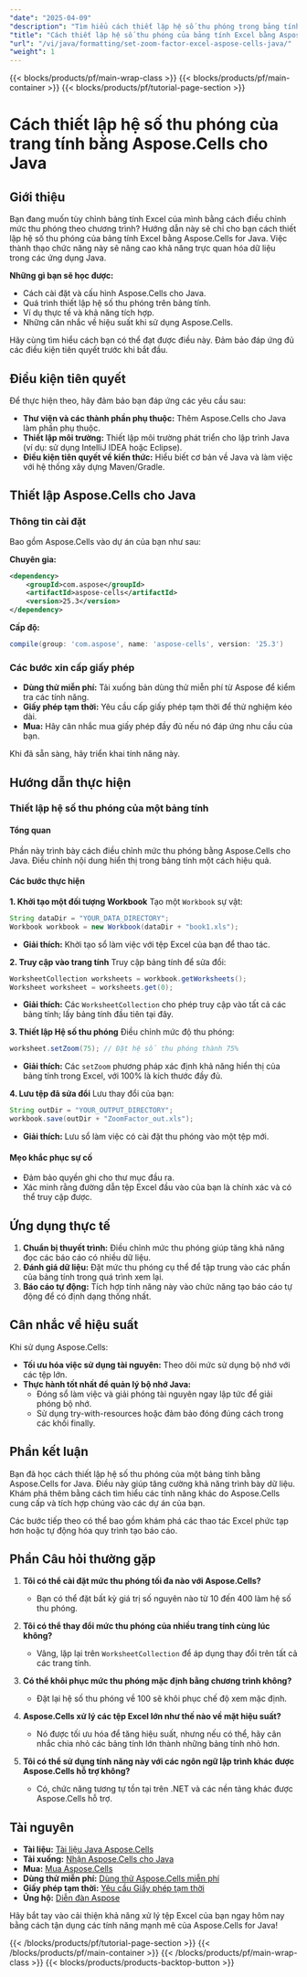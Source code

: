 ```yaml
---
"date": "2025-04-09"
"description": "Tìm hiểu cách thiết lập hệ số thu phóng trong bảng tính Excel bằng Aspose.Cells for Java. Nâng cao khả năng trình bày dữ liệu và xem xét của bạn theo chương trình."
"title": "Cách thiết lập hệ số thu phóng của bảng tính Excel bằng Aspose.Cells cho Java"
"url": "/vi/java/formatting/set-zoom-factor-excel-aspose-cells-java/"
"weight": 1
---
```


{{< blocks/products/pf/main-wrap-class >}}
{{< blocks/products/pf/main-container >}}
{{< blocks/products/pf/tutorial-page-section >}}


# Cách thiết lập hệ số thu phóng của trang tính bằng Aspose.Cells cho Java

## Giới thiệu

Bạn đang muốn tùy chỉnh bảng tính Excel của mình bằng cách điều chỉnh mức thu phóng theo chương trình? Hướng dẫn này sẽ chỉ cho bạn cách thiết lập hệ số thu phóng của bảng tính Excel bằng Aspose.Cells for Java. Việc thành thạo chức năng này sẽ nâng cao khả năng trực quan hóa dữ liệu trong các ứng dụng Java.

**Những gì bạn sẽ học được:**
- Cách cài đặt và cấu hình Aspose.Cells cho Java.
- Quá trình thiết lập hệ số thu phóng trên bảng tính.
- Ví dụ thực tế và khả năng tích hợp.
- Những cân nhắc về hiệu suất khi sử dụng Aspose.Cells.

Hãy cùng tìm hiểu cách bạn có thể đạt được điều này. Đảm bảo đáp ứng đủ các điều kiện tiên quyết trước khi bắt đầu.

## Điều kiện tiên quyết

Để thực hiện theo, hãy đảm bảo bạn đáp ứng các yêu cầu sau:
- **Thư viện và các thành phần phụ thuộc:** Thêm Aspose.Cells cho Java làm phần phụ thuộc.
- **Thiết lập môi trường:** Thiết lập môi trường phát triển cho lập trình Java (ví dụ: sử dụng IntelliJ IDEA hoặc Eclipse).
- **Điều kiện tiên quyết về kiến thức:** Hiểu biết cơ bản về Java và làm việc với hệ thống xây dựng Maven/Gradle.

## Thiết lập Aspose.Cells cho Java

### Thông tin cài đặt

Bao gồm Aspose.Cells vào dự án của bạn như sau:

**Chuyên gia:**
```xml
<dependency>
    <groupId>com.aspose</groupId>
    <artifactId>aspose-cells</artifactId>
    <version>25.3</version>
</dependency>
```

**Cấp độ:**
```gradle
compile(group: 'com.aspose', name: 'aspose-cells', version: '25.3')
```

### Các bước xin cấp giấy phép
- **Dùng thử miễn phí:** Tải xuống bản dùng thử miễn phí từ Aspose để kiểm tra các tính năng.
- **Giấy phép tạm thời:** Yêu cầu cấp giấy phép tạm thời để thử nghiệm kéo dài.
- **Mua:** Hãy cân nhắc mua giấy phép đầy đủ nếu nó đáp ứng nhu cầu của bạn.

Khi đã sẵn sàng, hãy triển khai tính năng này.

## Hướng dẫn thực hiện

### Thiết lập hệ số thu phóng của một bảng tính

#### Tổng quan
Phần này trình bày cách điều chỉnh mức thu phóng bằng Aspose.Cells cho Java. Điều chỉnh nội dung hiển thị trong bảng tính một cách hiệu quả.

#### Các bước thực hiện
**1. Khởi tạo một đối tượng Workbook**
Tạo một `Workbook` sự vật:
```java
String dataDir = "YOUR_DATA_DIRECTORY";
Workbook workbook = new Workbook(dataDir + "book1.xls");
```
- **Giải thích:** Khởi tạo sổ làm việc với tệp Excel của bạn để thao tác.

**2. Truy cập vào trang tính**
Truy cập bảng tính để sửa đổi:
```java
WorksheetCollection worksheets = workbook.getWorksheets();
Worksheet worksheet = worksheets.get(0);
```
- **Giải thích:** Các `WorksheetCollection` cho phép truy cập vào tất cả các bảng tính; lấy bảng tính đầu tiên tại đây.

**3. Thiết lập Hệ số thu phóng**
Điều chỉnh mức độ thu phóng:
```java
worksheet.setZoom(75); // Đặt hệ số thu phóng thành 75%
```
- **Giải thích:** Các `setZoom` phương pháp xác định khả năng hiển thị của bảng tính trong Excel, với 100% là kích thước đầy đủ.

**4. Lưu tệp đã sửa đổi**
Lưu thay đổi của bạn:
```java
String outDir = "YOUR_OUTPUT_DIRECTORY";
workbook.save(outDir + "ZoomFactor_out.xls");
```
- **Giải thích:** Lưu sổ làm việc có cài đặt thu phóng vào một tệp mới.

#### Mẹo khắc phục sự cố
- Đảm bảo quyền ghi cho thư mục đầu ra.
- Xác minh rằng đường dẫn tệp Excel đầu vào của bạn là chính xác và có thể truy cập được.

## Ứng dụng thực tế
1. **Chuẩn bị thuyết trình:** Điều chỉnh mức thu phóng giúp tăng khả năng đọc các báo cáo có nhiều dữ liệu.
2. **Đánh giá dữ liệu:** Đặt mức thu phóng cụ thể để tập trung vào các phần của bảng tính trong quá trình xem lại.
3. **Báo cáo tự động:** Tích hợp tính năng này vào chức năng tạo báo cáo tự động để có định dạng thống nhất.

## Cân nhắc về hiệu suất
Khi sử dụng Aspose.Cells:
- **Tối ưu hóa việc sử dụng tài nguyên:** Theo dõi mức sử dụng bộ nhớ với các tệp lớn.
- **Thực hành tốt nhất để quản lý bộ nhớ Java:**
  - Đóng sổ làm việc và giải phóng tài nguyên ngay lập tức để giải phóng bộ nhớ.
  - Sử dụng try-with-resources hoặc đảm bảo đóng đúng cách trong các khối finally.

## Phần kết luận
Bạn đã học cách thiết lập hệ số thu phóng của một bảng tính bằng Aspose.Cells for Java. Điều này giúp tăng cường khả năng trình bày dữ liệu. Khám phá thêm bằng cách tìm hiểu các tính năng khác do Aspose.Cells cung cấp và tích hợp chúng vào các dự án của bạn.

Các bước tiếp theo có thể bao gồm khám phá các thao tác Excel phức tạp hơn hoặc tự động hóa quy trình tạo báo cáo.

## Phần Câu hỏi thường gặp
1. **Tôi có thể cài đặt mức thu phóng tối đa nào với Aspose.Cells?**
   - Bạn có thể đặt bất kỳ giá trị số nguyên nào từ 10 đến 400 làm hệ số thu phóng.

2. **Tôi có thể thay đổi mức thu phóng của nhiều trang tính cùng lúc không?**
   - Vâng, lặp lại trên `WorksheetCollection` để áp dụng thay đổi trên tất cả các trang tính.

3. **Có thể khôi phục mức thu phóng mặc định bằng chương trình không?**
   - Đặt lại hệ số thu phóng về 100 sẽ khôi phục chế độ xem mặc định.

4. **Aspose.Cells xử lý các tệp Excel lớn như thế nào về mặt hiệu suất?**
   - Nó được tối ưu hóa để tăng hiệu suất, nhưng nếu có thể, hãy cân nhắc chia nhỏ các bảng tính lớn thành những bảng tính nhỏ hơn.

5. **Tôi có thể sử dụng tính năng này với các ngôn ngữ lập trình khác được Aspose.Cells hỗ trợ không?**
   - Có, chức năng tương tự tồn tại trên .NET và các nền tảng khác được Aspose.Cells hỗ trợ.

## Tài nguyên
- **Tài liệu:** [Tài liệu Java Aspose.Cells](https://reference.aspose.com/cells/java/)
- **Tải xuống:** [Nhận Aspose.Cells cho Java](https://releases.aspose.com/cells/java/)
- **Mua:** [Mua Aspose.Cells](https://purchase.aspose.com/buy)
- **Dùng thử miễn phí:** [Dùng thử Aspose.Cells miễn phí](https://releases.aspose.com/cells/java/)
- **Giấy phép tạm thời:** [Yêu cầu Giấy phép tạm thời](https://purchase.aspose.com/temporary-license/)
- **Ủng hộ:** [Diễn đàn Aspose](https://forum.aspose.com/c/cells/9)

Hãy bắt tay vào cải thiện khả năng xử lý tệp Excel của bạn ngay hôm nay bằng cách tận dụng các tính năng mạnh mẽ của Aspose.Cells for Java!


{{< /blocks/products/pf/tutorial-page-section >}}
{{< /blocks/products/pf/main-container >}}
{{< /blocks/products/pf/main-wrap-class >}}
{{< blocks/products/products-backtop-button >}}